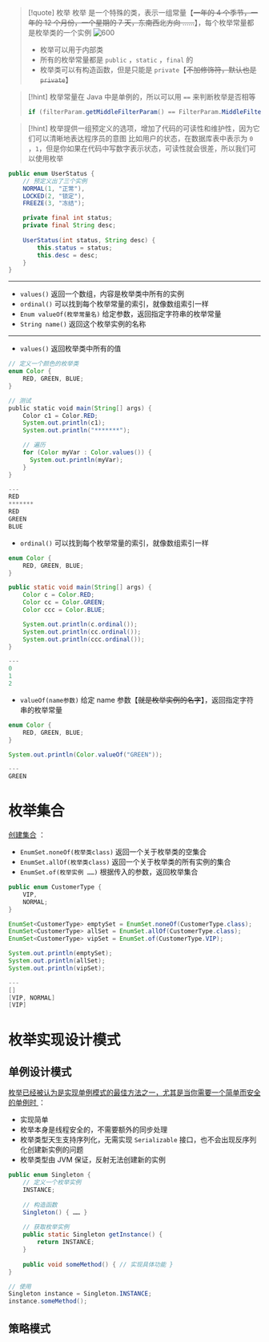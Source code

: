 
>[!quote] 枚举
>枚举 是一个特殊的类，表示一组常量【~~一年的 4 个季节，一年的 12 个月份，一个星期的 7 天，东南西北方向 ……~~】，每个枚举常量都是枚举类的一个实例
>![600](https://obsidian-1307744200.cos.ap-guangzhou.myqcloud.com/%E5%9B%BE%E7%89%87/202409011641540.png)
>- 枚举可以用于内部类
>- 所有的枚举常量都是 `public` ，`static` ，`final` 的
>- 枚举类可以有构造函数，但是只能是 `private`【~~不加修饰符，默认也是 `private`~~】

>[!hint] 枚举常量在 Java 中是单例的，所以可以用 `==` 来判断枚举是否相等
> ```java
> if (filterParam.getMiddleFilterParam() == FilterParam.MiddleFilterParam.INTERCEPT)
> ```

>[!hint] 枚举提供一组预定义的选项，增加了代码的可读性和维护性，因为它们可以清晰地表达程序员的意图
>比如用户的状态，在数据库表中表示为 `0` ，`1`，但是你如果在代码中写数字表示状态，可读性就会很差，所以我们可以使用枚举

```java
public enum UserStatus {  
	// 预定义出了三个实例
    NORMAL(1, "正常"),  
    LOCKED(2, "锁定"),  
    FREEZE(3, "冻结");  

    private final int status;  
    private final String desc;  
  
    UserStatus(int status, String desc) {  
        this.status = status;  
        this.desc = desc;  
    }  
}
```

---

- `values()` 返回一个数组，内容是枚举类中所有的实例
- `ordinal()` 可以找到每个枚举常量的索引，就像数组索引一样
- `Enum valueOf(枚举常量名)` 给定参数，返回指定字符串的枚举常量
- `String name()` 返回这个枚举实例的名称

---

- `values()` 返回枚举类中所有的值
```java
// 定义一个颜色的枚举类
enum Color { 
    RED, GREEN, BLUE; 
} 

// 测试
public static void main(String[] args) {  
	Color c1 = Color.RED;  
	System.out.println(c1);  
	System.out.println("*******");  

	// 遍历
    for (Color myVar : Color.values()) {
      System.out.println(myVar);
    }
}  

---
RED
*******
RED
GREEN
BLUE
```

- `ordinal()` 可以找到每个枚举常量的索引，就像数组索引一样
```java
enum Color {  
	RED, GREEN, BLUE;  
}  

public static void main(String[] args) {  
	Color c = Color.RED;  
	Color cc = Color.GREEN;  
	Color ccc = Color.BLUE;  

	System.out.println(c.ordinal());  
	System.out.println(cc.ordinal());  
	System.out.println(ccc.ordinal());  
}

---
0
1
2
```

- `valueOf(name参数)` 给定 name 参数【~~就是枚举实例的名字~~】，返回指定字符串的枚举常量
```java
enum Color {  
	RED, GREEN, BLUE;  
}  

System.out.println(Color.valueOf("GREEN"));

---
GREEN
```

# 枚举集合
<u>创建集合</u> ：
- `EnumSet.noneOf(枚举类class)` 返回一个关于枚举类的空集合
- `EnumSet.allOf(枚举类class)` 返回一个关于枚举类的所有实例的集合
- `EnumSet.of(枚举实例 ……)` 根据传入的参数，返回枚举集合

```java
public enum CustomerType {  
    VIP,  
    NORMAL;  
}

EnumSet<CustomerType> emptySet = EnumSet.noneOf(CustomerType.class);
EnumSet<CustomerType> allSet = EnumSet.allOf(CustomerType.class);
EnumSet<CustomerType> vipSet = EnumSet.of(CustomerType.VIP);

System.out.println(emptySet);
System.out.println(allSet);
System.out.println(vipSet);

---
[]
[VIP, NORMAL]
[VIP]
```

# 枚举实现设计模式
## 单例设计模式
<u>枚举已经被认为是实现单例模式的最佳方法之一，尤其是当你需要一个简单而安全的单例时 </u>：
- 实现简单
- 枚举本身是线程安全的，不需要额外的同步处理
- 枚举类型天生支持序列化，无需实现 `Serializable` 接口，也不会出现反序列化创建新实例的问题
- 枚举类型由 JVM 保证，反射无法创建新的实例

```java
public enum Singleton {  
    // 定义一个枚举实例  
    INSTANCE;  
  
    // 构造函数  
    Singleton() { …… }  
  
    // 获取枚举实例  
    public static Singleton getInstance() { 
        return INSTANCE;  
    }  
    
	public void someMethod() { // 实现具体功能 }
}
```

```java
// 使用
Singleton instance = Singleton.INSTANCE; 
instance.someMethod();
```

## 策略模式













